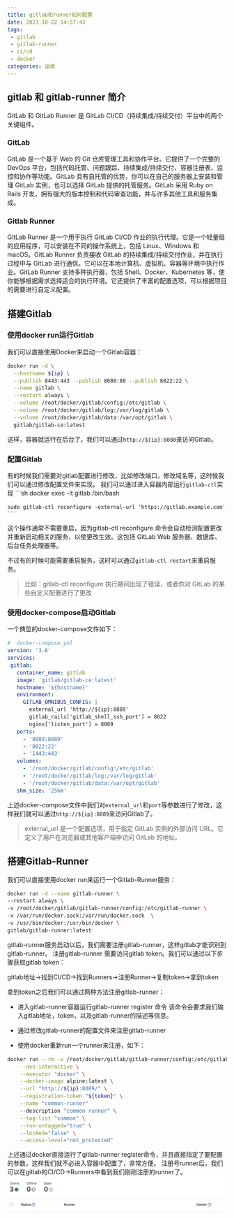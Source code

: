 ```yaml
---
title: gitlab和runner如何配置
date: 2023-10-22 14:57:43
tags: 
 - gitlab
 - gitlab-runner 
 - ci/cd 
 - docker
categories: 运维
---
```


## gitlab 和 gitlab-runner 简介

GitLab 和 GitLab Runner 是 GitLab CI/CD（持续集成/持续交付）平台中的两个关键组件。

### GitLab

GitLab 是一个基于 Web 的 Git 仓库管理工具和协作平台。它提供了一个完整的 DevOps 平台，包括代码托管、问题跟踪、持续集成/持续交付、容器注册表、监控和协作等功能。GitLab 具有自托管的优势，你可以在自己的服务器上安装和管理 GitLab 实例，也可以选择 GitLab 提供的托管服务。GitLab 采用 Ruby on Rails 开发，拥有强大的版本控制和代码审查功能，并与许多其他工具和服务集成。

<!-- more -->

### Gitlab Runner

GitLab Runner 是一个用于执行 GitLab CI/CD 作业的执行代理。它是一个轻量级的应用程序，可以安装在不同的操作系统上，包括 Linux、Windows 和 macOS。GitLab Runner 负责接收 GitLab 的持续集成/持续交付作业，并在执行过程中与 GitLab 进行通信。它可以在本地计算机、虚拟机、容器等环境中执行作业。GitLab Runner 支持多种执行器，包括 Shell、Docker、Kubernetes 等，使你能够根据需求选择适合的执行环境。它还提供了丰富的配置选项，可以根据项目的需要进行自定义配置。


## 搭建Gitlab

### 使用docker run运行Gitlab

我们可以直接使用Docker来启动一个Gitlab容器：

```sh
docker run -d \
  --hostname ${ip} \
  --publish 8443:443 --publish 8080:80 --publish 8022:22 \
  --name gitlab \
  --restart always \
  --volume /root/docker/gitlab/config:/etc/gitlab \
  --volume /root/docker/gitlab/log:/var/log/gitlab \
  --volume /root/docker/gitlab/data:/var/opt/gitlab \
  gitlab/gitlab-ce:latest
```

这样，容器就运行在后台了，我们可以通过`http://${ip}:8080`来访问Gitlab。

### 配置Gitlab
  有的时候我们需要对gitlab配置进行修改，比如修改端口，修改域名等，这时候我们可以通过修改配置文件来实现。
  我们可以通过进入容器内部运行`gitlab-ctl`实现
    ```sh
    docker exec -it gitlab /bin/bash

    sudo gitlab-ctl reconfigure -external-url 'https://gitlab.example.com'
    ```
 这个操作通常不需要重启，因为gitlab-ctl reconfigure 命令会自动检测配置更改并重新启动相关的服务，以使更改生效。这包括 GitLab Web 服务器、数据库、后台任务处理器等。

 不过有的时候可能需要重启服务，这时可以通过`gitlab-ctl restart`来重启服务。
 > 比如：gitlab-ctl reconfigure 执行期间出现了错误，或者你对 GitLab 的某些自定义配置进行了更改

###  使用docker-compose启动Gitlab
 一个典型的docker-compose文件如下：
 ```yaml
#  docker-compose.yml
version: '3.6'
services:
  gitlab:
    container_name: gitlab
    image: 'gitlab/gitlab-ce:latest'
    hostname: '${hostname}'
    environment:
      GITLAB_OMNIBUS_CONFIG: |
        external_url 'http://${ip}:8089'
        gitlab_rails['gitlab_shell_ssh_port'] = 8022
        nginx['listen_port'] = 8089
    ports:
      - '8089:8089'
      - '8022:22'
      - '1443:443'
    volumes:
      - '/root/docker/gitlab/config:/etc/gitlab'
      - '/root/docker/gitlab/log:/var/log/gitlab'
      - '/root/docker/gitlab/data:/var/opt/gitlab'
    shm_size: '256m'

 ```

上述docker-compose文件中我们对`external_url`和`port`等参数进行了修改，这样我们就可以通过`http://${ip}:8089`来访问Gitlab了。

> external_url 是一个配置选项，用于指定 GitLab 实例的外部访问 URL。它定义了用户在浏览器或其他客户端中访问 GitLab 的地址。



## 搭建Gitlab-Runner

我们可以直接使用docker run来运行一个Gitlab-Runner服务：

```sh
docker run -d --name gitlab-runner \
--restart always \
-v /root/docker/gitlab/gitlab-runner/config:/etc/gitlab-runner \
-v /var/run/docker.sock:/var/run/docker.sock  \
-v /usr/bin/docker:/usr/bin/docker \
gitlab/gitlab-runner:latest
```

gitlab-runner服务启动以后，我们需要注册gitlab-runner，这样gitlab才能识别到gitlab-runner。
注册gitlab-runner 需要访问gitlab token。我们可以通过以下步骤获取gitlab token：

gitlab地址->找到CI/CD->找到Runners->注册Runner->复制token->拿到token

拿到token之后我们可以通过两种方法注册gitlab-runner：

- 进入gitlab-runner容器运行gitlab-runner register 命令
  该命令会要求我们输入gitlab地址，token，以及gitlab-runner的描述等信息。


- 通过修改gitlab-runner的配置文件来注册gitlab-runner


- 使用docker重新run一个runner来注册，如下：
  
```sh
docker run --rm -v /root/docker/gitlab/gitlab-runner/config:/etc/gitlab-runner gitlab/gitlab-runner register \
    --non-interactive \
    --executor "docker" \
    --docker-image alpine:latest \
    --url "http://${ip}:8089/" \
    --registration-token "${token}" \
    --name "common-runner"
    --description "common runner" \
    --tag-list "common" \
    --run-untagged="true" \
    --locked="false" \
    --access-level="not_protected"
```
上述通过docker直接运行了gitlab-runner register命令，并且直接指定了要配置的参数，这样我们就不必进入容器中配置了，非常方便。
注册号runner后，我们可以在gitlab的CI/CD->Runners中看到我们刚刚注册的runner了。
![](/static/img/posts/gitlab和runner如何配置-1.png)